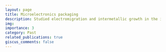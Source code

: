 ```yaml
---
layout: page
title: Microelectronics packaging
description: Studied electromigration and intermetallic growth in the interconnects of 2.5D/3D microelectronics packaging
img: 
importance: 3
category: Past
related_publications: true
giscus_comments: false
---
```


